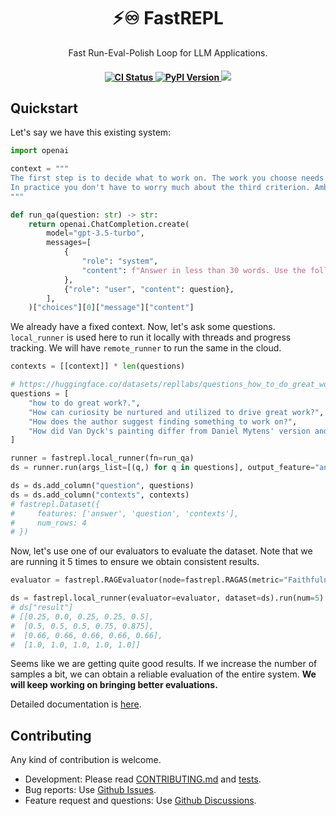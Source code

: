 <h1 align="center">⚡♾️ FastREPL</h1>
    <p align="center">
        <p align="center">Fast Run-Eval-Polish Loop for LLM Applications.</p>
    </p>
<h4 align="center">
    <a href="https://github.com/fastrepl/fastrepl/actions/workflows/ci.yaml" target="_blank">
        <img src="https://github.com/fastrepl/fastrepl/actions/workflows/ci.yaml/badge.svg" alt="CI Status">
    </a>
    <a href="https://pypi.org/project/fastrepl" target="_blank">
        <img src="https://img.shields.io/pypi/v/fastrepl.svg" alt="PyPI Version">
    </a>
    <a href="https://discord.gg/4pUM3C4rbA" target="_blank">
        <img src="https://dcbadge.vercel.app/api/server/nMQ8ZqAegc?style=flat">
    </a>
<!--     <a target="_blank" href="https://colab.research.google.com/github/fastrepl/fastrepl/blob/main/docs/getting_started/quickstart.ipynb">
      <img src="https://colab.research.google.com/assets/colab-badge.svg" alt="Open In Colab"/>
    </a>     -->
</h4>

## Quickstart

Let's say we have this existing system:

```python
import openai

context = """
The first step is to decide what to work on. The work you choose needs to have three qualities: it has to be something you have a natural aptitude for, that you have a deep interest in, and that offers scope to do great work.
In practice you don't have to worry much about the third criterion. Ambitious people are if anything already too conservative about it. So all you need to do is find something you have an aptitude for and great interest in.
"""

def run_qa(question: str) -> str:
    return openai.ChatCompletion.create(
        model="gpt-3.5-turbo",
        messages=[
            {
                "role": "system",
                "content": f"Answer in less than 30 words. Use the following context if needed: {context}",
            },
            {"role": "user", "content": question},
        ],
    )["choices"][0]["message"]["content"]
```

We already have a fixed context. Now, let's ask some questions. `local_runner` is used here to run it locally with threads and progress tracking. We will have `remote_runner` to run the same in the cloud.

```python
contexts = [[context]] * len(questions)

# https://huggingface.co/datasets/repllabs/questions_how_to_do_great_work
questions = [
    "how to do great work?.",
    "How can curiosity be nurtured and utilized to drive great work?",
    "How does the author suggest finding something to work on?",
    "How did Van Dyck's painting differ from Daniel Mytens' version and what message did it convey?",
]

runner = fastrepl.local_runner(fn=run_qa)
ds = runner.run(args_list=[(q,) for q in questions], output_feature="answer")

ds = ds.add_column("question", questions)
ds = ds.add_column("contexts", contexts)
# fastrepl.Dataset({
#     features: ['answer', 'question', 'contexts'],
#     num_rows: 4
# })
```

Now, let's use one of our evaluators to evaluate the dataset. Note that we are running it 5 times to ensure we obtain consistent results.

```python
evaluator = fastrepl.RAGEvaluator(node=fastrepl.RAGAS(metric="Faithfulness"))

ds = fastrepl.local_runner(evaluator=evaluator, dataset=ds).run(num=5)
# ds["result"]
# [[0.25, 0.0, 0.25, 0.25, 0.5],
#  [0.5, 0.5, 0.5, 0.75, 0.875],
#  [0.66, 0.66, 0.66, 0.66, 0.66],
#  [1.0, 1.0, 1.0, 1.0, 1.0]]
```
Seems like we are getting quite good results. If we increase the number of samples a bit, we can obtain a reliable evaluation of the entire system. **We will keep working on bringing better evaluations.**

Detailed documentation is [here](https://docs.fastrepl.com/getting_started/quickstart).

## Contributing
Any kind of contribution is welcome. 

- Development: Please read [CONTRIBUTING.md](CONTRIBUTING.md) and [tests](tests).
- Bug reports: Use [Github Issues](https://github.com/yujonglee/fastrepl/issues).
- Feature request and questions: Use [Github Discussions](https://github.com/yujonglee/fastrepl/discussions).
